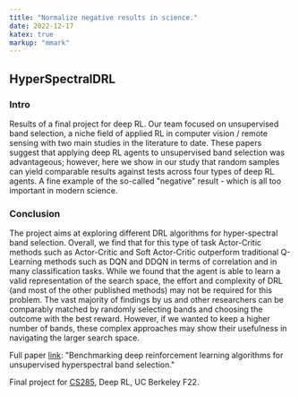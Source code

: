 ```yaml
---
title: "Normalize negative results in science."
date: 2022-12-17
katex: true
markup: "mmark"
---
```


## HyperSpectralDRL

### Intro
Results of a final project for deep RL. Our team focused on unsupervised band selection, a niche field of applied RL in computer vision / remote sensing with two main studies in the literature to date. These papers suggest that applying deep RL agents to unsupervised band selection was advantageous; however, here we show in our study that random samples can yield comparable results against tests across four types of deep RL agents. A fine example of the so-called "negative" result - which is all too important in modern science. 

### Conclusion
The project aims at exploring different DRL algorithms for hyper-spectral band selection. Overall, we find that for
this type of task Actor-Critic methods such as Actor-Critic and Soft Actor-Critic outperform traditional Q-Learning
methods such as DQN and DDQN in terms of correlation and in many classification tasks. While we found that the
agent is able to learn a valid representation of the search space, the effort and complexity of DRL (and most of the other
published methods) may not be required for this problem. The vast majority of findings by us and other researchers can
be comparably matched by randomly selecting bands and choosing the outcome with the best reward. However, if we
wanted to keep a higher number of bands, these complex approaches may show their usefulness in navigating the larger
search space.

Full paper [link](https://daniel-furman.github.io//research-outputs/Deep_RL_Final_Project.pdf): "Benchmarking deep reinforcement learning algorithms for unsupervised hyperspectral band selection."

Final project for [CS285](https://rail.eecs.berkeley.edu/deeprlcourse/), Deep RL, UC Berkeley F22. 
